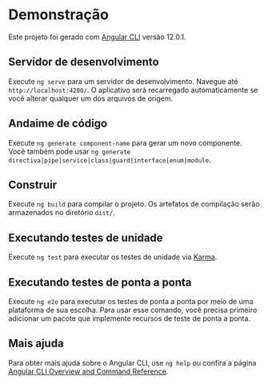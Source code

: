 # Demonstração

Este projeto foi gerado com [Angular CLI](https://github.com/angular/angular-cli) versão 12.0.1.

## Servidor de desenvolvimento

Execute `ng serve` para um servidor de desenvolvimento. Navegue até `http://localhost:4200/`. O aplicativo será recarregado automaticamente se você alterar qualquer um dos arquivos de origem.

## Andaime de código

Execute `ng generate component-name` para gerar um novo componente. Você também pode usar `ng generate directiva|pipe|service|class|guard|interface|enum|module`.

## Construir

Execute `ng build` para compilar o projeto. Os artefatos de compilação serão armazenados no diretório `dist/`.

## Executando testes de unidade

Execute `ng test` para executar os testes de unidade via [Karma](https://karma-runner.github.io).

## Executando testes de ponta a ponta

Execute `ng e2e` para executar os testes de ponta a ponta por meio de uma plataforma de sua escolha. Para usar esse comando, você precisa primeiro adicionar um pacote que implemente recursos de teste de ponta a ponta.

## Mais ajuda

Para obter mais ajuda sobre o Angular CLI, use `ng help` ou confira a página [Angular CLI Overview and Command Reference](https://angular.io/cli).
